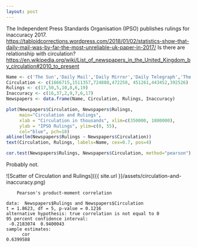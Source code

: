 ```yaml
---
layout: post
---
```

The Independent Press Standards Organisation (IPSO) publishes rulings for inaccuracy 2017.
<https://tabloidcorrections.wordpress.com/2018/01/02/statistics-show-that-daily-mail-was-by-far-the-most-unreliable-uk-paper-in-2017/>
Is there are relationship with circulation?
<https://en.wikipedia.org/wiki/List_of_newspapers_in_the_United_Kingdom_by_circulation#2010_to_present>

```R
Name <- c('The Sun','Daily Mail','Daily Mirror','Daily Telegraph','The Times','Daily Star','Daily Express')
Circulation <- c(1666715,1511357,724888,472258,	451261,443452,392526)
Rulings <- c(17,50,5,10,8,6,19)
Inaccuracy <- c(16,37,2,9,7,6,17)
Newspapers <- data.frame(Name, Circulation, Rulings, Inaccuracy)

plot(Newspapers$Circulation, Newspapers$Rulings, 
     main="Circulation and Rulings",
     xlab = "Circulation in thousands", xlim=c(350000, 1800000),
     ylab = "IPSO Rulings", ylim=c(0, 55),
     col="blue", pch=18)
abline(lm(Newspapers$Rulings ~ Newspapers$Circulation))
text(Circulation, Rulings, labels=Name, cex=0.7, pos=4)

cor.test(Newspapers$Rulings, Newspapers$Circulation, method="pearson")
```

Probably not.

![Scatter of Circulation and Rulings]({{ site.url }}/assets/circulation-and-inaccuracy.png)

    	Pearson's product-moment correlation
    
    data:  Newspapers$Rulings and Newspapers$Circulation
    t = 1.8623, df = 5, p-value = 0.1216
    alternative hypothesis: true correlation is not equal to 0
    95 percent confidence interval:
     -0.2183074  0.9400043
    sample estimates:
          cor 
    0.6399588 
